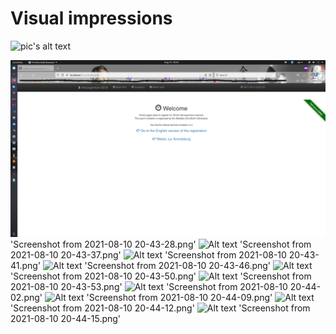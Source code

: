 # Visual impressions

![pic's alt text](https://images.unsplash.com/photo-1532911557891-d12f6b98dddc?ixid=MnwxMjA3fDB8MHxwaG90by1wYWdlfHx8fGVufDB8fHx8&ixlib=rb-1.2.1&auto=format&fit=crop&w=711&q=80 "a popover title")


![Alt text](./screenshots/Screenshot%20from%202021-08-10%2020-43-28.png "Pic title")
'Screenshot from 2021-08-10 20-43-28.png'
![Alt text](https://assets.digitalocean.com/articles/alligator/boo.svg "a title")
'Screenshot from 2021-08-10 20-43-37.png'
![Alt text](https://assets.digitalocean.com/articles/alligator/boo.svg "a title")
'Screenshot from 2021-08-10 20-43-41.png'
![Alt text](https://assets.digitalocean.com/articles/alligator/boo.svg "a title")
'Screenshot from 2021-08-10 20-43-46.png'
![Alt text](https://assets.digitalocean.com/articles/alligator/boo.svg "a title")
'Screenshot from 2021-08-10 20-43-50.png'
![Alt text](https://assets.digitalocean.com/articles/alligator/boo.svg "a title")
'Screenshot from 2021-08-10 20-43-53.png'
![Alt text](https://assets.digitalocean.com/articles/alligator/boo.svg "a title")
'Screenshot from 2021-08-10 20-44-02.png'
![Alt text](https://assets.digitalocean.com/articles/alligator/boo.svg "a title")
'Screenshot from 2021-08-10 20-44-09.png'
![Alt text](https://assets.digitalocean.com/articles/alligator/boo.svg "a title")
'Screenshot from 2021-08-10 20-44-12.png'
![Alt text](https://assets.digitalocean.com/articles/alligator/boo.svg "a title")
'Screenshot from 2021-08-10 20-44-15.png'
